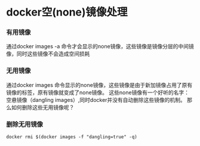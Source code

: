 # docker空(none)镜像处理


### 有用镜像

通过docker images -a 命令才会显示的none镜像，这些镜像是镜像分层的中间镜像，同时这些镜像不会造成空间损耗

### 无用镜像

通过docker images 命令显示的none镜像，这些镜像是由于新加镜像占用了原有镜像的标签，原有镜像就变成了none镜像。
这些none镜像有一个好听的名字：空悬镜像（dangling images）,同时docker并没有自动删除这些镜像的机制。
那么如何删除这些无用镜像呢？

### 删除无用镜像

```shell
docker rmi $(docker images -f "dangling=true" -q)
```


